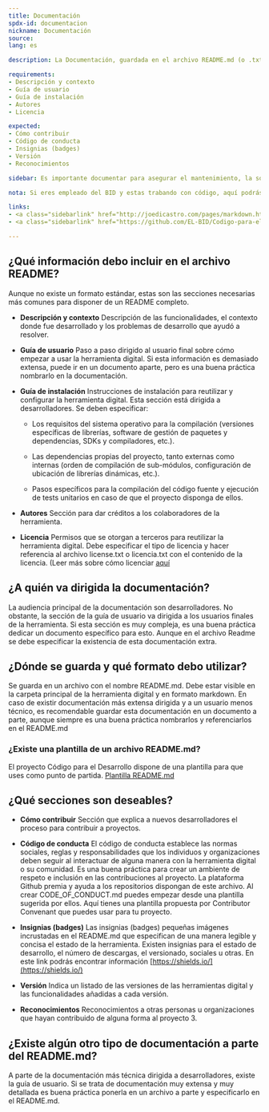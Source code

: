 ```yaml
---
title: Documentación
spdx-id: documentacion
nickname: Documentación
source: 
lang: es

description: La Documentación, guardada en el archivo README.md (o .txt) sirve para explicar a otros desarrolladores para qué sirve la herramienta, cómo funciona y los pasos para reutilizarla o adaptarla. En esta sección explicamos cómo generar una buena documentación. De manera resumida, la documentación debe contener

requirements:
- Descripción y contexto
- Guía de usuario
- Guía de instalación
- Autores
- Licencia

expected:
- Cómo contribuir
- Código de conducta
- Insignias (badges)
- Versión
- Reconocimientos

sidebar: Es importante documentar para asegurar el mantenimiento, la sostetinibilidad y la reutilización de la herramienta.

nota: Si eres empleado del BID y estas trabando con código, aquí podrás encontrar información que te será útil.

links:
- <a class="sidebarlink" href="http://joedicastro.com/pages/markdown.html">Guía Markdown</a>
- <a class="sidebarlink" href="https://github.com/EL-BID/Codigo-para-el-desarrollo/blob/master/README.md">Plantilla Readme</a>

---
```

## ¿Qué información debo incluir en el archivo README?
Aunque no existe un formato estándar, estas son las secciones necesarias más comunes para disponer de un README completo.

* **Descripción y contexto**
Descripción de las funcionalidades, el contexto donde fue desarrollado y los problemas de desarrollo que ayudó a resolver.

*   **Guía de usuario**
Paso a paso dirigido al usuario final sobre cómo empezar a usar la herramienta digital. Si esta información es demasiado extensa, puede ir en un documento aparte, pero es una buena práctica nombrarlo en la documentación.

*	**Guía de instalación**
Instrucciones de instalación para reutilizar y configurar la herramienta digital. Esta sección está dirigida a desarrolladores. Se deben especificar:

	* Los requisitos del sistema operativo para la compilación (versiones específicas de librerías, software de gestión de paquetes y dependencias, SDKs y compiladores, etc.).

	* Las dependencias propias del proyecto, tanto externas como internas (orden de compilación de sub-módulos, configuración de ubicación de librerías dinámicas, etc.).

	* Pasos específicos para la compilación del código fuente y ejecución de tests unitarios en caso de que el proyecto disponga de ellos.

*	**Autores**
Sección para dar créditos a los colaboradores de la herramienta.

*	**Licencia**
Permisos que se otorgan a terceros para reutilizar la herramienta digital. Debe especificar el tipo de licencia y hacer referencia al archivo license.txt o licencia.txt con el contenido de la licencia. (Leer más sobre cómo licenciar [aquí](https://el-bid.github.io/guia-de-publicacion/documents/licenciamiento/)




## ¿A quién va dirigida la documentación?
La audiencia principal de la documentación son desarrolladores. No obstante, la sección de la guía de usuario va dirigida a los usuarios finales de la herramienta. Si esta sección es muy compleja, es una buena práctica dedicar un documento específico para esto. Aunque en el archivo Readme se debe especificar la existencia de esta documentación extra.





## ¿Dónde se guarda y qué formato debo utilizar?
Se guarda en un archivo con el nombre README.md. Debe estar visible en la carpeta principal de la herramienta digital y en formato markdown. 
En caso de existir documentación más extensa dirigida y a un usuario menos técnico, es recomendable guardar esta documentación en un documento a parte, aunque siempre es una buena práctica nombrarlos y referenciarlos en el README.md





### ¿Existe una plantilla de un archivo README.md?
El proyecto Código para el Desarrollo dispone de una plantilla para que uses como punto de partida.
[Plantilla README.md](https://github.com/EL-BID/Plantilla-de-repositorio)





## ¿Qué secciones son deseables?

*	**Cómo contribuir**
Sección que explica a nuevos desarrolladores el proceso para contribuir a proyectos. 

*	**Código de conducta**
El código de conducta establece las normas sociales, reglas y responsabilidades que los individuos y organizaciones deben seguir al interactuar de alguna manera con la herramienta digital o su comunidad. Es una buena práctica para crear un ambiente de respeto e inclusión en las contribuciones al proyecto. La plataforma Github premia y ayuda a los repositorios dispongan de este archivo. Al crear CODE_OF_CONDUCT.md puedes empezar desde una plantilla sugerida por ellos. Aquí tienes una plantilla propuesta por Contributor Convenant que puedes usar para tu proyecto.

*	**Insignias (badges)**
Las insignias (badges) pequeñas imágenes incrustadas en el README.md que especifican de una manera legible y concisa el estado de la herramienta.  Existen insignias para el estado de desarrollo, el número de descargas, el versionado, sociales u otras.
En este link podrás encontrar información [https://shields.io/](https://shields.io/)

* **Versión**
Indica un listado de las versiones de las herramientas digital y las funcionalidades añadidas a cada versión.

* **Reconocimientos**
Reconocimientos a otras personas u organizaciones que hayan contribuido de alguna forma al proyecto 3.





## ¿Existe algún otro tipo de documentación a parte del README.md?
A parte de la documentación más técnica dirigida a desarrolladores, existe la guía de usuario. Si se trata de documentación muy extensa y muy detallada es buena práctica ponerla en un archivo a parte y especificarlo en el README.md.

<style> .ocultar_breadcrumb_ingles{ display:none; } .ocultar_home_ingles{ display:none; } </style>
